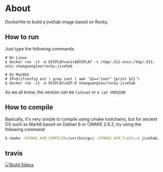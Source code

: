 # About

Dockerfile to build a jive5ab image based on Rocky.

## How to run

Just type the following commands

```
# On Linux
$ docker run -it -e DISPLAY=unix$DISPLAY -v /tmp/.X11-unix:/tmp/.X11-unix shaoguangleo/rocky-jive5ab

# On MacOSX
# IP=$(ifconfig en1 | grep inet | awk '$1=="inet" {print $2}')
$ docker run -it -e DISPLAY=$IP:0 shaoguangleo/rocky-jive5ab
```

As we all know, the version can be `lateset` or `$ cat VERSION`

## How to compile

Basically, it's very simple to compile using cmake toolchains, but for ancient OS such as Mark6 based on Debian 6 or CMAKE 2.8.2, try using the following command:

```bash
$ cmake -DCMAKE_ASM_COMPILER=/usr/bin/gcc -DCMAKE_ASM_FLAGS=-c jive5ab/src/path
```

## travis

[![Build Status](https://www.travis-ci.org/shaoguangleo/AstroSoft.svg?branch=master)](https://www.travis-ci.org/shaoguangleo/AstroSoft)
